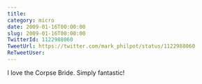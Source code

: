 ```yaml
---
title: 
category: micro
date: 2009-01-16T00:00:00
slug: 2009-01-16T00:00:00
TwitterId: 1122988060
TweetUrl: https://twitter.com/mark_philpot/status/1122988060
ReTweetUser: 
---
```


I love the Corpse Bride.  Simply fantastic!
